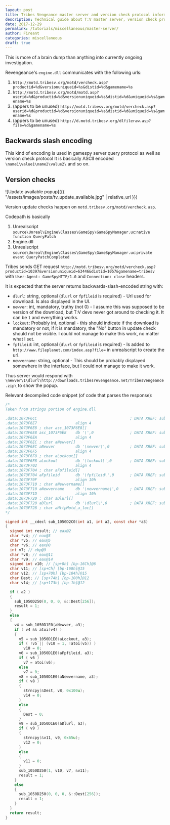```yaml
---
layout: post
title: Tribes Vengeance master server and version check protocol information
description: Technical guide about T:V master server, version check protocol
date: 2017-12-29
permalink: /tutorials/miscellaneous/master-server/
author: Fireant
categories: miscellaneous
draft: true
---
```


This is more of a brain dump than anything into currently ongoing investigation.

Revengeance's `engine.dll` communicates with the following urls:

1. `http://motd.tribesv.org/motd/vercheck.asp?productid=%d&versionuniqueid=%s&distid=%d&gamename=%s`
2. `http://motd.tribesv.org/motd/motd.asp?userid=%d&productid=%d&versionuniqueid=%s&distid=%d&uniqueid=%s&gamename=%s`
3. (appers to be unused) `http://motd.tribesv.org/motd/vercheck.asp?userid=%d&productid=%d&versionuniqueid=%s&distid=%d&uniqueid=%s&gamename=%s`
4. (appers to be unused) `http://d.motd.tribesv.org/dlfileraw.asp?file=%d&gamename=%s`


## Backwards slash encoding

This kind of encoding is used in gamespy server query protocol as well as version check protocol
It is basically ASCII encoded `\name1\value1\name2\value2\` and so on.

## Version checks

![Update available popup]({{ "/assets/images/posts/tv_update_available.jpg" | relative_url }})

Version update checks happen on `motd.tribesv.org/motd/vercheck.asp`.

Codepath is basically
1. Unrealscript `source\Unreal\Engine\Classes\GameSpy\GameSpyManager.uc`:`native function QueryPatch`
2. Engine.dll
3. Unrealscript `source\Unreal\Engine\Classes\GameSpy\GameSpyManager.uc`:`private event QueryPatchCompleted`

Tribes sends GET request `http://motd.tribesv.org/motd/vercheck.asp?productid=10397&versionuniqueid=63446&distid=1057&gamename=tribesv` with `User-Agent: GameSpyHTTP/1.0` and `Connection: close` headers.

It is expected that the server returns backwards-slash-encoded string with:

- `dlurl`: string, optional (`dlurl` or `fpfileid` is required) - Url used for download. Is also displayed in the UI.
- `newver`: int, mandatory, truthy (not 0) - I assume this was supposed to be version of the download, but T:V devs never got around to checking it. It can be `1` and everything works.
- `lockout`: Probably int, optional - this should indicate if the download is mandatory or not, if it is mandatory, the "No" button in update check should not be visible. I could not manage to make this work, no matter what I set.
- `fpfileid`: int, optional (`dlurl` or `fpfileid` is required) - Is added to `http://www.fileplanet.com/index.asp?file=` in unrealscript to create the url.
- `newvername`: string, optional - This should be probably displayed somewhere in the interface, but I could not manage to make it work.

Thus server would respond with `\newver\1\dlurl\http://downloads.tribesrevengeance.net/TribesVengeance.zip\` to show the popup.

Relevant decompiled code snippet (of code that parses the response):

```c
/*
Taken from strings portion of engine.dll

.data:1073F6CC                                         ; DATA XREF: sub_1050CD10:loc_1050D040o
.data:1073F6E7                 align 4
.data:1073F6E8 ; char asc_1073F6E8[]
.data:1073F6E8 asc_1073F6E8    db '\',0                ; DATA XREF: sub_1050D1E0+2Bo
.data:1073F6EA                 align 4
.data:1073F6EC ; char aNewver[]
.data:1073F6EC aNewver         db '\newver\',0         ; DATA XREF: sub_1050D2C0+44o
.data:1073F6F5                 align 4
.data:1073F6F8 ; char aLockout[]
.data:1073F6F8 aLockout        db '\lockout\',0        ; DATA XREF: sub_1050D2C0+6Co
.data:1073F702                 align 4
.data:1073F704 ; char aFpfileid[]
.data:1073F704 aFpfileid       db '\fpfileid\',0       ; DATA XREF: sub_1050D2C0+93o
.data:1073F70F                 align 10h
.data:1073F710 ; char aNewvername[]
.data:1073F710 aNewvername     db '\newvername\',0     ; DATA XREF: sub_1050D2C0:loc_1050D36Fo
.data:1073F71D                 align 10h
.data:1073F720 ; char aDlurl[]
.data:1073F720 aDlurl          db '\dlurl\',0          ; DATA XREF: sub_1050D2C0:loc_1050D3A5o
.data:1073F728 ; char aHttpMotd_a_loc[]
*/

signed int __cdecl sub_1050D2C0(int a1, int a2, const char *a3)
{
  signed int result; // eax@2
  char *v4; // eax@3
  char *v5; // eax@5
  char *v6; // eax@8
  int v7; // ebp@9
  char *v8; // eax@11
  char *v9; // eax@14
  signed int v10; // [sp+8h] [bp-16Ch]@6
  char v11; // [sp+Ch] [bp-168h]@15
  char v12; // [sp+70h] [bp-104h]@15
  char Dest; // [sp+74h] [bp-100h]@12
  char v14; // [sp+173h] [bp-1h]@12

  if ( a2 )
  {
    sub_1050D250(0, 0, 0, &::Dest[256]);
    result = 1;
  }
  else
  {
    v4 = sub_1050D1E0(aNewver, a3);
    if ( v4 && atoi(v4) )
    {
      v5 = sub_1050D1E0(aLockout, a3);
      if ( !v5 || (v10 = 1, !atoi(v5)) )
        v10 = 0;
      v6 = sub_1050D1E0(aFpfileid, a3);
      if ( v6 )
        v7 = atoi(v6);
      else
        v7 = 0;
      v8 = sub_1050D1E0(aNewvername, a3);
      if ( v8 )
      {
        strncpy(&Dest, v8, 0x100u);
        v14 = 0;
      }
      else
      {
        Dest = 0;
      }
      v9 = sub_1050D1E0(aDlurl, a3);
      if ( v9 )
      {
        strncpy(&v11, v9, 0x65u);
        v12 = 0;
      }
      else
      {
        v11 = 0;
      }
      sub_1050D250(1, v10, v7, &v11);
      result = 1;
    }
    else
    {
      sub_1050D250(0, 0, 0, &::Dest[256]);
      result = 1;
    }
  }
  return result;
}
```
